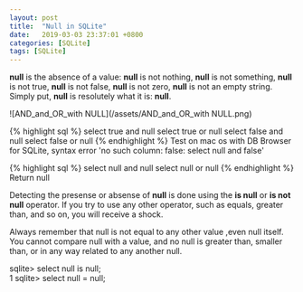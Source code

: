 ```yaml
---
layout: post
title:  "Null in SQLite"
date:   2019-03-03 23:37:01 +0800
categories: [SQLite]
tags: [SQLite]
---
```

**null** is the absence of a value: **null** is not nothing, **null** is not something, **null** is not true, **null** is not false, **null** is not zero, **null** is not an empty string. Simply put, **null** is resolutely what it is: **null**.  

![AND_and_OR_with NULL](/assets/AND_and_OR_with NULL.png)

{% highlight sql %}
select true and null
select true or null
select false and null
select false or null
{% endhighlight %}
Test on mac os with DB Browser for SQLite, syntax error 'no such column: false: select null and false'  

{% highlight sql %}
select null and null
select null or null
{% endhighlight %}
Return null


Detecting the presense or absense of **null** is done using the **is null** or **is not null** operator. If you try to use any other operator, such as equals, greater than, and so on, you will receive a shock.  

Always remember that null is not equal to any other value ,even null itself. You cannot compare null with a value, and no null is greater than, smaller than, or in any way related to any another null.

sqlite> select null is null;  
1
sqlite> select null = null;  





[jekyll-docs]: https://jekyllrb.com/docs/home
[jekyll-gh]:   https://github.com/jekyll/jekyll
[jekyll-talk]: https://talk.jekyllrb.com/
